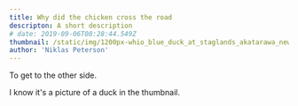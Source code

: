 ```yaml
---
title: Why did the chicken cross the road
descripton: A short description
# date: 2019-09-06T08:28:44.549Z
thumbnail: /static/img/1200px-whio_blue_duck_at_staglands_akatarawa_new_zealand.jpg
author: 'Niklas Peterson'
---
```


To get to the other side.

I know it's a picture of a duck in the thumbnail.
